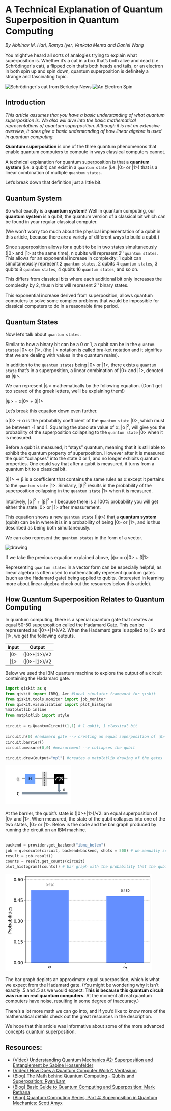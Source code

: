 
# A Technical Explanation of Quantum Superposition in Quantum Computing
*By Abhinav M. Hari, Ramya Iyer, Venkata Menta and Daniel Wang*


You might’ve heard all sorts of analogies trying to explain what superposition is. Whether it’s a cat in a box that’s both alive and dead (i.e. Schrödinger's cat), a flipped coin that’s both heads and tails, or an electron in both spin up and spin down, quantum superposition is definitely a strange and fascinating topic.

![Schrödinger's cat from Berkeley News](https://news.berkeley.edu/wp-content/uploads/2014/07/cats300.jpg)
![An Electron Spin](https://chemistrygod.com/assets/media/image/spin-quantum-number-spins.png) 

## Introduction

_This article assumes that you have a basic understanding of what quantum superposition is. We also will dive into the basic mathematical representations of quantum superposition. Although it is not an extensive overview, it does give a basic understanding of how linear algebra is used in quantum computing._

__Quantum superposition__ is one of the three quantum phenomenons that enable quantum computers to compute in ways classical computers cannot. 

A technical explanation for quantum superposition is that a __quantum system__ (i.e. a qubit) can exist in a `quantum state` (i.e. |0> or |1>) that is a linear combination of multiple `quantum states`.

Let’s break down that definition just a little bit.

## Quantum System

So what exactly is a __quantum system__? Well in quantum computing, our __quantum system__ is a qubit, the quantum version of a classical bit which can be found in your regular classical computer.

(We won’t worry too much about the physical implementation of a qubit in this article, because there are a variety of different ways to build a qubit.)

Since superposition allows for a qubit to be in two states simultaneously (|0> and |1> at the same time), n qubits will represent 2<sup>n</sup> `quantum states`. This allows for an exponential increase in complexity: 1 qubit can simultaneously represent 2 `quantum states`, 2 qubits 4 `quantum states`, 3 qubits 8 `quantum states`, 4 qubits 16 `quantum states`, and so on.

This differs from classical bits where each additional bit only increases the complexity by 2, thus n bits will represent 2<sup>n</sup> binary states.

This exponential increase derived from superposition, allows quantum computers to solve some complex problems that would be impossible for classical computers to do in a reasonable time period.

## Quantum States

Now let’s talk about `quantum states`.

Similar to how a binary bit can be a 0 or 1, a qubit can be in the `quantum states` |0> or |1>, (the | > notation is called bra-ket notation and it signifies that we are dealing with values in the quantum realm).

In addition to the `quantum states` being |0> or |1>, there exists a `quantum state` that’s in a superposition, a linear combination of |0> and |1>, denoted as |ψ>.

We can represent |ψ> mathematically by the following equation.
(Don’t get too scared of the greek letters, we’ll be explaining them!)

|ψ> = α|0> + β|1>

Let’s break this equation down even further.

α|0> → α is the probability coefficient of the `quantum state` |0>, which must be between -1 and 1.
Squaring the absolute value of α, |α|<sup>2</sup>, will give you the probability of the superposition collapsing to the `quantum state` |0> when it is measured.

Before a qubit is measured, it “stays” quantum, meaning that it is still able to exhibit the quantum property of superposition. However after it is measured the qubit “collapses” into the state 0 or 1, and no longer exhibits quantum properties. One could say that after a qubit is measured, it turns from a quantum bit to a classical bit.

β|1> → β is a coefficient that contains the same rules as α except it pertains to the `quantum state` |1>.
Similarly, |β|<sup>2</sup> results in the probability of the superposition collapsing in the `quantum state` |1> when it is measured.

Intuitively, |α|<sup>2</sup> + |β|<sup>2</sup> = 1 because there is a 100% probability you will get either the state |0> or |1> after measurement.

This equation shows a new `quantum state` (|ψ>) that a __quantum system__ (qubit) can be in where it is in a probability of being |0> or |1>, and is thus described as being both simultaneously.

We can also represent the `quantum states` in the form of a vector. </br>

<img src="https://miro.medium.com/max/818/0*pgwxkDozet_qHxK4" alt="drawing" width="100"/>

If we take the previous equation explained above,
|ψ> = α|0> + β|1>

[/Need to find vector format/]: <> (We can simplify the equation and represent it in the form of a vector.
|ψ> = α[1,0] + β[0,1]
= [α,0] + [0,β]
= [α, β])

Representing `quantum states` in a vector form can be especially helpful, as linear algebra is often used to mathematically represent quantum gates (such as the Hadamard gate) being applied to qubits. (interested in learning more about linear algebra check out the resources below this article).

  ## How Quantum Superposition Relates to Quantum Computing 
  
In quantum computing, there is a special quantum gate that creates an equal 50-50 superposition called the Hadamard Gate. This can be represented as (|0>+|1>)/√2. When the Hadamard gate is applied to |0> and |1>, we get the following outputs.


<center>

| Input | Output         | 
| :---:|:-:|
| \|0>  | (\|0>+\|1>)/√2 | 
| \|1>  | (\|0>-\|1>)/√2 | 

</center>

<div style="text-align: left"> 
Below we used the IBM quantum machine to explore the output of a circuit containing the Hadamard gate.

```python
import qiskit as q
from qiskit import IBMQ, Aer #local simulator framework for qiskit
from qiskit.tools.monitor import job_monitor
from qiskit.visualization import plot_histogram
%matplotlib inline
from matplotlib import style

circuit = q.QuantumCircuit(1,1) # 1 qubit, 1 classical bit

circuit.h(0) #hadamard gate --> creating an equal superposition of |0> and |1>
circuit.barrier()
circuit.measure(0,0) #measurement --> collapses the qubit

circuit.draw(output="mpl") #creates a matplotlib drawing of the gates
```
![IBM Matplotlib Circuit Representation: 1 quantum circuit corresponding to 1 classical circuit. A "Hadamard Gate" is applied to the first quantum circuit. There is a barrier right after the Hadamard Gate and a measurement is performed at last.](./Pictures/Circuit.png) </br></br>
At the barrier, the qubit’s state is (|0>+|1>)/√2: an equal superposition of |0> and |1>. When measured, the state of the qubit collapses into one of the two states, |0> or |1>. Below is the code and the bar graph produced by running the circuit on an IBM machine.
</br></br>
```python
backend = provider.get_backend("ibmq_belem")
job = q.execute(circuit, backend=backend, shots = 500) # we manually set the circuit to run 500 times
result = job.result()
counts = result.get_counts(circuit)
plot_histogram([counts]) # bar graph with the probability that the qubit collapsed into |0> or |1> 
```
![IBM Quantum Results: |0> = .520 and |1> = .480 representing the probability of each occurance.](./Pictures/Histogram.png)


The bar graph depicts an approximate equal superposition, which is what we expect from the Hadamard gate. (You might be wondering why it isn’t exactly .5 and .5 as we would expect: __This is because this quantum circuit was run on real quantum computers.__ At the moment all real quantum computers have noise, resulting in some degree of inaccuracy.)

There’s a lot more math we can go into, and if you’d like to know more of the mathematical details check out the great resources in the description. 

We hope that this article was informative about some of the more advanced concepts quantum superposition.


## Resources:
- [(Video) Understanding Quantum Mechanics #2: Superposition and Entanglement by Sabine Hossenfelder](https://www.youtube.com/watch?v=j6Mw3_tOcNI)
- [(Video) How Does a Quantum Computer Work?: Veritasium](https://youtu.be/g_IaVepNDT4)
- [(Blog) The Math behind Quantum Computing - Qubits and Superposition: Ryan Lam](https://medium.datadriveninvestor.com/the-math-behind-quantum-computing-qubits-and-superposition-f7a871668125)
- [(Blog) Basic Guide to Quantum Computing and Superposition: Mark Rethana](https://medium.com/@mark.rethana/a-beginners-guide-to-the-quantum-computing-and-superposition-536e4fc040a2)
- [(Blog) Quantum Computing Series, Part 4: Superposition in Quantum Mechanics: Scott Amyx](https://medium.com/@ScottAmyx/quantum-computing-series-part-4-superposition-in-quantum-mechanics-381b98180f62)
</div>
